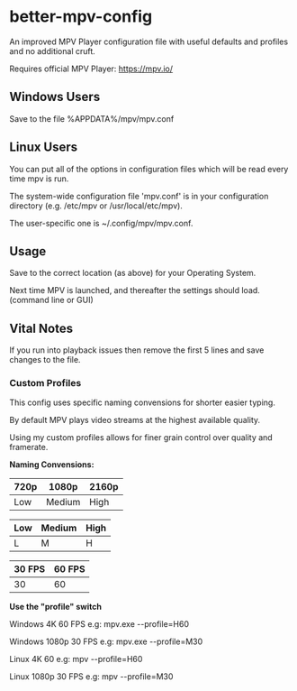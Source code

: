 # better-mpv-config
An improved MPV Player configuration file with useful defaults and profiles and no additional cruft.

Requires official MPV Player: https://mpv.io/

## Windows Users
Save to the file %APPDATA%/mpv/mpv.conf

## Linux Users
You can put all of the options in configuration files which will be read every time mpv is run.

The system-wide configuration file 'mpv.conf' is in your configuration directory (e.g. /etc/mpv or /usr/local/etc/mpv).

The user-specific one is ~/.config/mpv/mpv.conf.

## Usage

Save to the correct location (as above) for your Operating System.

Next time MPV is launched, and thereafter the settings should load. (command line or GUI)

## Vital Notes

If you run into playback issues then remove the first 5 lines and save changes to the file.

### Custom Profiles
This config uses specific naming convensions for shorter easier typing.

By default MPV plays video streams at the highest available quality.

Using my custom profiles allows for finer grain control over quality and framerate.

__Naming Convensions:__

| 720p | 1080p | 2160p |
| ------ | ------ | ------ |
| Low  | Medium | High | 

| Low | Medium | High |
| ------ | ------ | ------ |
| L | M | H | 

| 30 FPS | 60 FPS |
| ------ | ------ |
| 30 | 60 |

__Use the "profile" switch__

Windows 4K 60 FPS e.g: mpv.exe --profile=H60

Windows 1080p 30 FPS e.g: mpv.exe --profile=M30

Linux 4K 60 e.g: mpv --profile=H60

Linux 1080p 30 FPS e.g: mpv --profile=M30
